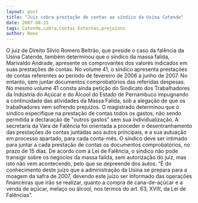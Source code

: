 ```yaml
---
layout: post
title: "Juiz cobra prestação de contas ao síndico da Usina Catende"
date: 2007-08-25
tags: Catende,cobra,Contas Externas,prejuízos
author: None
---
```

O juiz de Direito Silvio Romero Beltr&atilde;o, que preside o caso da fal&ecirc;ncia da Usina Catende, tamb&eacute;m determinou que o s&iacute;ndico da massa falida, Marivaldo Andrade, apresente os comprovantes dos valores indicados em suas presta&ccedil;&otilde;es de contas.
No volume 41, o s&iacute;ndico apresenta presta&ccedil;&otilde;es de contas referentes ao per&iacute;odo de fevereiro de 2006 &agrave; junho de 2007. No entanto, sem juntar documentos comprobat&oacute;rios das referidas despesas. 
No mesmo volume 41 consta ainda peti&ccedil;&atilde;o do Sindicato dos Trabalhadores da Ind&uacute;stria do A&ccedil;&uacute;car e do &Aacute;lcool do Estado de Pernambuco impugnando a continuidade das atividades da Massa Falida, sob a alega&ccedil;&atilde;o de que os trabalhadores vem sofrendo preju&iacute;zos.
O magistrado determinou que o s&iacute;ndico especifique na presta&ccedil;&atilde;o de contas todos os gastos, n&atilde;o sendo permitida a declara&ccedil;&atilde;o de &quot;outros gastos&quot; sem sua individualiza&ccedil;&atilde;o.
A secretaria da Vara de Fal&ecirc;ncia foi orientada a proceder o desentranhamento das presta&ccedil;&otilde;es de contas juntadas aos autos principais, e a sua autua&ccedil;&atilde;o em processo apartado, para cada conta-m&ecirc;s. O s&iacute;ndico deve ser intimado para juntar a cada presta&ccedil;&atilde;o de contas os documentos comprobat&oacute;rios, no prazo de 15 dias.
De acordo com a Lei de Fal&ecirc;ncia, o s&iacute;ndico n&atilde;o pode transigir sobre os neg&oacute;cios da massa falida, sem autoriza&ccedil;&atilde;o do juiz, mas isto n&atilde;o vem acontecendo, pelo que se depreende dos autos.
&ldquo;&Eacute; do conhecimento deste ju&iacute;zo que a administra&ccedil;&atilde;o da Usina se prepara para a moagem da safra de 2007, devendo este ju&iacute;zo ser informado das opera&ccedil;&otilde;es financeiras que ir&atilde;o se realizar, quanto a compra de cana-de-a&ccedil;&uacute;car e a venda de a&ccedil;&uacute;car, mela&ccedil;o ou &aacute;lcool, nos termos do art. 63, XVIII, da Lei de Fal&ecirc;ncias&rdquo;.
 